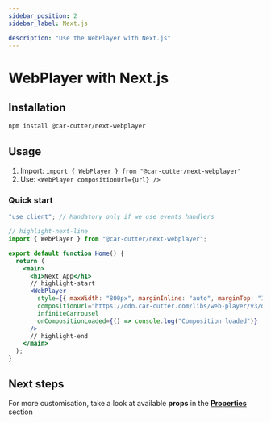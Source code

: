 ```yaml
---
sidebar_position: 2
sidebar_label: Next.js

description: "Use the WebPlayer with Next.js"
---
```


# WebPlayer with Next.js

## Installation

```bash npm2yarn
npm install @car-cutter/next-webplayer
```

## Usage

1. Import: `import { WebPlayer } from "@car-cutter/next-webplayer"`
2. Use: `<WebPlayer compositionUrl={url} />`

### Quick start

```jsx title="/app/page.tsx"
"use client"; // Mandatory only if we use events handlers

// highlight-next-line
import { WebPlayer } from "@car-cutter/next-webplayer";

export default function Home() {
  return (
    <main>
      <h1>Next App</h1>
      // highlight-start
      <WebPlayer
        style={{ maxWidth: "800px", marginInline: "auto", marginTop: "16px" }}
        compositionUrl="https://cdn.car-cutter.com/libs/web-player/v3/demos/composition.json"
        infiniteCarrousel
        onCompositionLoaded={() => console.log("Composition loaded")}
      />
      // highlight-end
    </main>
  );
}
```

## Next steps

For more customisation, take a look at available **props** in the **[Properties](../properties.mdx)** section
